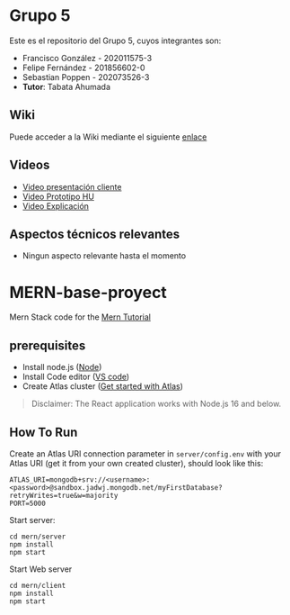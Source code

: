

# Grupo 5

Este es el repositorio del Grupo 5, cuyos integrantes son:

* Francisco González - 202011575-3
* Felipe Fernández - 201856602-0
* Sebastian Poppen - 202073526-3
* **Tutor**: Tabata Ahumada

## Wiki


Puede acceder a la Wiki mediante el siguiente [enlace](https://github.com/Poppen1/inf236/wiki)

## Videos


* [Video presentación cliente](https://www.youtube.com/watch?v=3jkFqqdtNR8)
* [Video Prototipo HU](https://youtu.be/qe_Kusuuonw)
* [Video Explicación](https://www.youtube.com/watch?v=iuV3STtAxHM)

## Aspectos técnicos relevantes

* Ningun aspecto relevante hasta el momento

# MERN-base-proyect
Mern Stack code for the [Mern Tutorial](https://www.mongodb.com/languages/mern-stack-tutorial)

## prerequisites
- Install node.js ([Node](https://nodejs.org/en/))
- Install Code editor ([VS code](https://code.visualstudio.com/))
- Create Atlas cluster ([Get started with Atlas](https://www.mongodb.com/docs/atlas/getting-started/?_ga=2.60427181.186721350.1682018286-1256642793.1682018286))

> Disclaimer: The React application works with Node.js 16 and below.
## How To Run
Create an Atlas URI connection parameter in `server/config.env` with your Atlas URI (get it from your own created cluster), should look like this:
```
ATLAS_URI=mongodb+srv://<username>:<password>@sandbox.jadwj.mongodb.net/myFirstDatabase?retryWrites=true&w=majority
PORT=5000
```

Start server:
```
cd mern/server
npm install
npm start
```

Start Web server
```
cd mern/client
npm install
npm start
```
